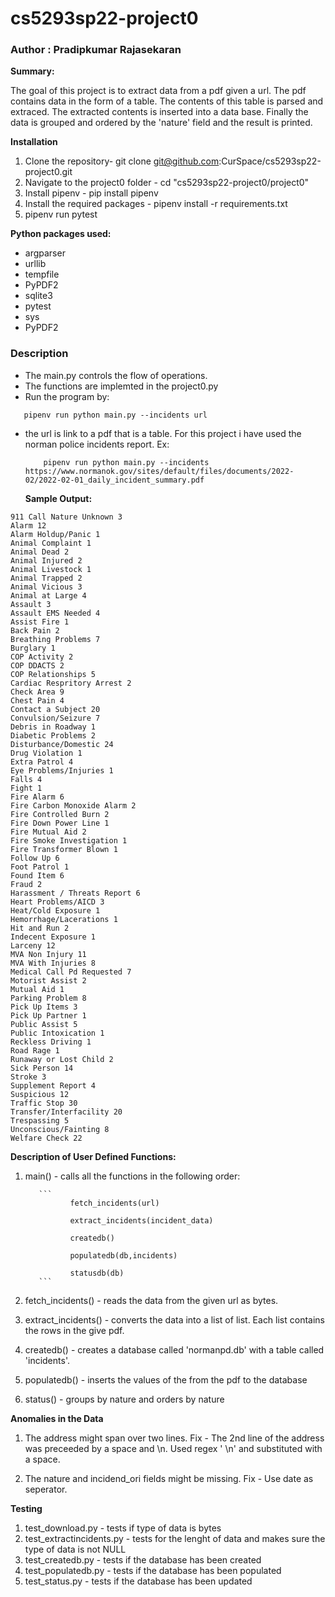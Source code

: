 # cs5293sp22-project0

### Author : Pradipkumar Rajasekaran

__Summary:__

The goal of this project is to extract data from a pdf given a url. The pdf contains data in the form of a table. The contents of this table 
is parsed and extraced. The extracted contents is inserted into a data base. Finally the data is grouped and ordered by the 'nature' field and the 
result is printed.

__Installation__


1. Clone the repository- git clone git@github.com:CurSpace/cs5293sp22-project0.git
2. Navigate to the project0 folder - cd "cs5293sp22-project0/project0"
3. Install pipenv - pip install pipenv
4. Install the required packages - pipenv install -r requirements.txt
5. pipenv run pytest


__Python packages used:__

- argparser
- urllib
- tempfile
- PyPDF2
- sqlite3
- pytest
- sys
- PyPDF2

### Description

- The main.py controls the flow of operations.
- The functions are implemted in the project0.py
- Run the program by:
```
   pipenv run python main.py --incidents url
```
- the url is link to a pdf that is a table. For this project i have used the norman police incidents report.
   Ex: 
   
   ```
       pipenv run python main.py --incidents https://www.normanok.gov/sites/default/files/documents/2022-02/2022-02-01_daily_incident_summary.pdf
   ```
   __Sample Output:__
   
 ```
911 Call Nature Unknown 3
Alarm 12
Alarm Holdup/Panic 1
Animal Complaint 1
Animal Dead 2
Animal Injured 2
Animal Livestock 1
Animal Trapped 2
Animal Vicious 3
Animal at Large 4
Assault 3
Assault EMS Needed 4
Assist Fire 1
Back Pain 2
Breathing Problems 7
Burglary 1
COP Activity 2
COP DDACTS 2
COP Relationships 5
Cardiac Respritory Arrest 2
Check Area 9
Chest Pain 4
Contact a Subject 20
Convulsion/Seizure 7
Debris in Roadway 1
Diabetic Problems 2
Disturbance/Domestic 24
Drug Violation 1
Extra Patrol 4
Eye Problems/Injuries 1
Falls 4
Fight 1
Fire Alarm 6
Fire Carbon Monoxide Alarm 2
Fire Controlled Burn 2
Fire Down Power Line 1
Fire Mutual Aid 2
Fire Smoke Investigation 1
Fire Transformer Blown 1
Follow Up 6
Foot Patrol 1
Found Item 6
Fraud 2
Harassment / Threats Report 6
Heart Problems/AICD 3
Heat/Cold Exposure 1
Hemorrhage/Lacerations 1
Hit and Run 2
Indecent Exposure 1
Larceny 12
MVA Non Injury 11
MVA With Injuries 8
Medical Call Pd Requested 7
Motorist Assist 2
Mutual Aid 1
Parking Problem 8
Pick Up Items 3
Pick Up Partner 1
Public Assist 5
Public Intoxication 1
Reckless Driving 1
Road Rage 1
Runaway or Lost Child 2
Sick Person 14
Stroke 3
Supplement Report 4
Suspicious 12
Traffic Stop 30
Transfer/Interfacility 20
Trespassing 5
Unconscious/Fainting 8
Welfare Check 22
 ```
 
 __Description of User Defined Functions:__
 
 1. main() - calls all the functions in the following order:
 
           ```
                  fetch_incidents(url)
                  
                  extract_incidents(incident_data)
                  
                  createdb()
                  
                  populatedb(db,incidents)
                  
                  statusdb(db)
           ```
 2. fetch_incidents() - reads the data from the given url as bytes.
 3. extract_incidents() - converts the data into a list of list. Each list contains the rows in the give pdf. 
 4. createdb() - creates a database called 'normanpd.db' with a table called 'incidents'.
 5. populatedb() - inserts the values of the from the pdf to the database
 6. status() - groups by nature and orders by nature
 
 
__Anomalies in the Data__

1. The address might span over two lines.
  Fix - The 2nd line of the address was preceeded by a space and \n. Used regex ' \n' and substituted with a space.
  
2. The nature and incidend_ori fields might be missing.
   Fix - Use date as seperator.

__Testing__

1. test_download.py - tests if type of data is bytes
2. test_extractincidents.py - tests for the lenght of data and makes sure the type of data is not NULL
3. test_createdb.py - tests if the database has been created
4. test_populatedb.py - tests if the database has been populated
5. test_status.py - tests if the database has been updated

 
 
